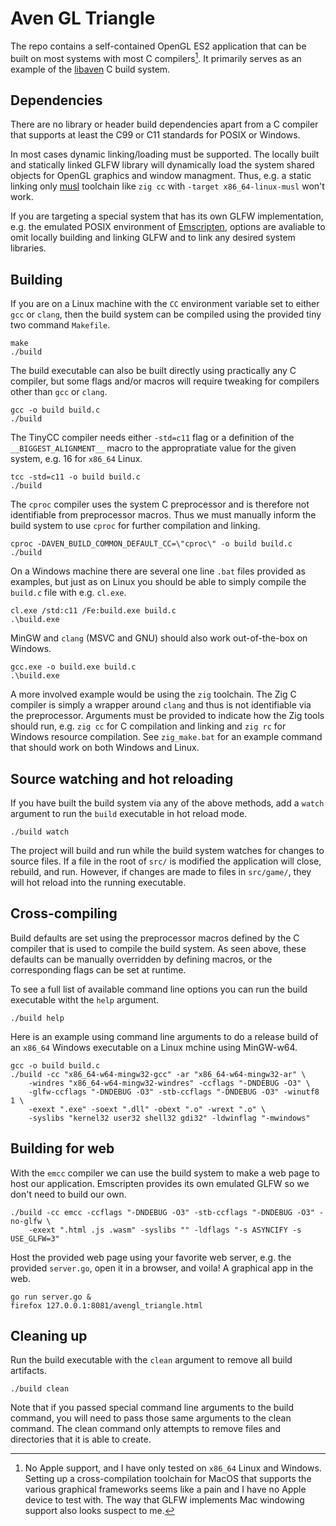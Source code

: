 # Aven GL Triangle

The repo contains a self-contained OpenGL ES2 application that can be built on
most systems with most C compilers[^1]. It primarily serves
as an example of the [libaven][1] C build system.

## Dependencies

There are no library or header build dependencies apart from a C compiler that
supports at least the C99 or C11 standards for POSIX or Windows.

In most cases dynamic linking/loading must be supported. The locally built
and statically linked GLFW library will dynamically load the system shared
objects for OpenGL graphics and window managment. Thus, e.g. a static linking
only [musl][2] toolchain like `zig cc` with `-target x86_64-linux-musl` won't
work.

If you are targeting a special system that has its own GLFW implementation,
e.g. the emulated POSIX environment of [Emscripten][3],
options are avaliable to omit locally building and linking GLFW and to link any
desired system libraries.

## Building

If you are on a Linux machine with the `CC` environment variable set to either
`gcc` or `clang`, then the build system can be compiled using
the provided tiny two command `Makefile`.

```
make
./build
```

The build executable can also be built directly using practically any C
compiler, but some flags and/or macros will require tweaking for compilers
other than `gcc` or `clang`.

```
gcc -o build build.c
./build
```

The TinyCC compiler needs either `-std=c11` flag or a definition of the
`__BIGGEST_ALIGNMENT__` macro to the appropratiate
value for the given system, e.g. 16 for `x86_64` Linux.

```
tcc -std=c11 -o build build.c
./build
```

The `cproc` compiler uses the system C preprocessor and is therefore not
identifiable from preprocessor macros. Thus we must manually inform the build
system to use `cproc` for further compilation and linking.

```
cproc -DAVEN_BUILD_COMMON_DEFAULT_CC=\"cproc\" -o build build.c
./build
```

On a Windows machine there are several one line `.bat` files provided as
examples, but just as on Linux you should be able to simply compile the
`build.c` file with e.g. `cl.exe`.

```
cl.exe /std:c11 /Fe:build.exe build.c
.\build.exe
```

MinGW and `clang` (MSVC and GNU) should also work out-of-the-box on Windows.

```
gcc.exe -o build.exe build.c
.\build.exe
```

A more involved example would be using the `zig` toolchain. The Zig C compiler
is simply a wrapper around `clang` and thus is not identifiable
via the preprocessor. Arguments must be provided to indicate how
the Zig tools should run, e.g. `zig cc` for C compilation and linking and
`zig rc` for Windows resource compilation. See `zig_make.bat` for an example
command that should work on both Windows and Linux.

## Source watching and hot reloading

If you have built the build system via any of the above methods, add a `watch`
argument to run the `build` executable in hot reload mode.

```
./build watch
```

The project will build and run while the build system watches for changes to
source files.
If a file in the root of `src/` is modified the application will close,
rebuild, and run. However, if changes are made to files in
`src/game/`, they will hot reload into the running executable.

## Cross-compiling

Build defaults are set using the preprocessor macros defined by the C compiler
that is used to compile the build system. As seen above, these defaults can be
manually overridden by defining macros, or the corresponding flags can be set at
runtime.

To see a full list of available command line options you can run the build
executable witht the `help` argument.

```
./build help
```

Here is an example using command line arguments to do a release build
of an `x86_64` Windows executable on a Linux mchine using MinGW-w64.

```
gcc -o build build.c
./build -cc "x86_64-w64-mingw32-gcc" -ar "x86_64-w64-mingw32-ar" \
    -windres "x86_64-w64-mingw32-windres" -ccflags "-DNDEBUG -O3" \
    -glfw-ccflags "-DNDEBUG -O3" -stb-ccflags "-DNDEBUG -O3" -winutf8 1 \
    -exext ".exe" -soext ".dll" -obext ".o" -wrext ".o" \
    -syslibs "kernel32 user32 shell32 gdi32" -ldwinflag "-mwindows"
```

## Building for web

With the `emcc` compiler we can use the build system to make a web page to host
our application. Emscripten provides its own emulated GLFW so we don't need to
build our own.

```
./build -cc emcc -ccflags "-DNDEBUG -O3" -stb-ccflags "-DNDEBUG -O3" -no-glfw \
    -exext ".html .js .wasm" -syslibs "" -ldflags "-s ASYNCIFY -s USE_GLFW=3"
```

Host the provided web page using your favorite web server, e.g. the provided
`server.go`, open it in a browser, and voila! A graphical app in the web.

```
go run server.go &
firefox 127.0.0.1:8081/avengl_triangle.html
```

## Cleaning up

Run the build executable with the `clean` argument to remove all build
artifacts.

```
./build clean
```

Note that if you passed special command line arguments to the build command, you
will need to pass those same arguments to the clean command. The clean command
only attempts to remove files and directories that it is able to create.

[^1]: No Apple support, and I have only tested on `x86_64` Linux and Windows.
    Setting up a cross-compilation toolchain for
    MacOS that supports the various graphical frameworks seems like a pain and
    I have no Apple device to test with. The way that GLFW implements Mac
    windowing support also looks suspect to me.

[1]: https://github.com/permutationlock/libaven
[2]: https://musl.libc.org/
[3]: https://emscripten.org/

